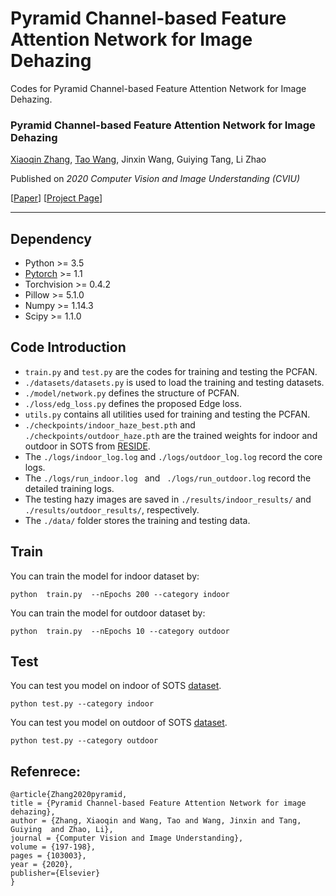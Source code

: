 # Pyramid Channel-based Feature Attention Network for Image Dehazing
Codes for Pyramid Channel-based Feature Attention Network for Image Dehazing.

### Pyramid Channel-based Feature Attention Network for Image Dehazing
[Xiaoqin Zhang](https://scholar.google.com/citations?user=kJCh3k8AAAAJ&hl=en), [Tao Wang](https://taowangzj.github.io/about), Jinxin Wang, Guiying Tang, Li Zhao

Published on _2020 Computer Vision and Image Understanding (CVIU)_

[[Paper](https://taowangzj.github.io/PCFAN/resource/PCFAN.pdf)] [[Project Page](https://taowangzj.github.io/PCFAN/)]
___

## Dependency
- Python >= 3.5  
- [Pytorch](https://pytorch.org/) >= 1.1  
- Torchvision >= 0.4.2  
- Pillow >= 5.1.0  
- Numpy >= 1.14.3
- Scipy >= 1.1.0

## Code Introduction
- ```train.py``` and ```test.py``` are the codes for training and testing the PCFAN.
- ```./datasets/datasets.py``` is used to load the training and testing datasets.
- ```./model/network.py``` defines the structure of PCFAN.
- ```./loss/edg_loss.py``` defines the proposed Edge loss.
- ```utils.py``` contains all utilities used for training and testing the PCFAN.
- ```./checkpoints/indoor_haze_best.pth``` and ```./checkpoints/outdoor_haze.pth``` are the trained weights for indoor and outdoor in SOTS from [RESIDE](https://www.baidu.com).
- The ```./logs/indoor_log.log``` and ```./logs/outdoor_log.log``` record the core logs.
- The ```./logs/run_indoor.log ``` and ``` ./logs/run_outdoor.log``` record the detailed training logs.
- The testing hazy images are saved in ```./results/indoor_results/``` and ```./results/outdoor_results/```, respectively.
- The ```./data/``` folder stores the training and testing data.
## Train
You can train the model for indoor dataset by:
```
python  train.py  --nEpochs 200 --category indoor 
```
You can train the model for outdoor dataset by:
```
python  train.py  --nEpochs 10 --category outdoor 
```

## Test
You can test you model on indoor of SOTS [dataset](https://sites.google.com/view/reside-dehaze-datasets/reside-v0).
```
python test.py --category indoor 
```

You can test you model on outdoor of SOTS [dataset](https://sites.google.com/view/reside-dehaze-datasets/reside-v0).
```
python test.py --category outdoor 
```
## Refenrece:
```
@article{Zhang2020pyramid,
title = {Pyramid Channel-based Feature Attention Network for image dehazing},
author = {Zhang, Xiaoqin and Wang, Tao and Wang, Jinxin and Tang, Guiying  and Zhao, Li},
journal = {Computer Vision and Image Understanding},
volume = {197-198},
pages = {103003},
year = {2020},
publisher={Elsevier}
}
```

